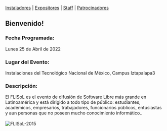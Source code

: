 [Instaladores](./instaladores.md) | [Expositores](./expositores) | [Staff](./staff.md) | [Patrocinadores](./patrocinadores.md)

## Bienvenido!

### Fecha Programada:
Lunes 25 de Abril de 2022

### Lugar del Evento:
Instalaciones del Tecnológico Nacional de México, Campus Iztapalapa3

### Descripción:

El FLISoL es el evento de difusión de Software Libre más grande en Latinoamérica y está dirigido a todo tipo de público: estudiantes, académicos, empresarios, trabajadores, funcionarios públicos, entusiastas y aun personas que no poseen mucho conocimiento informático.. <br><br>
![FLISoL-2015](https://user-images.githubusercontent.com/28986824/154543906-2e181ed7-54a7-49b1-b255-c2264de575ea.png)
